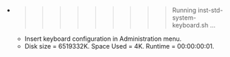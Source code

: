 * >>>>>>>>> Running inst-std-system-keyboard.sh ...
  * Insert keyboard configuration in Administration menu.
  * Disk size = 6519332K. Space Used = 4K. Runtime = 00:00:00:01.
